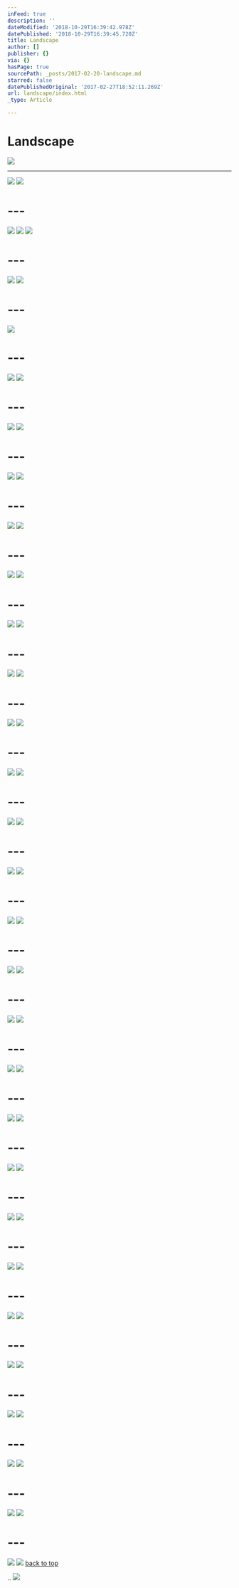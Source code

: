 ```yaml
---
inFeed: true
description: ''
dateModified: '2018-10-29T16:39:42.978Z'
datePublished: '2018-10-29T16:39:45.720Z'
title: Landscape
author: []
publisher: {}
via: {}
hasPage: true
sourcePath: _posts/2017-02-20-landscape.md
starred: false
datePublishedOriginal: '2017-02-27T18:52:11.269Z'
url: landscape/index.html
_type: Article

---
```

# Landscape
![](https://the-grid-user-content.s3-us-west-2.amazonaws.com/24577f7d-219d-4e62-8f10-fc234b39e432.jpg)

---

![](https://the-grid-user-content.s3-us-west-2.amazonaws.com/1e06bedf-c662-4986-82e0-3ef263a27162.jpg)
![](https://the-grid-user-content.s3-us-west-2.amazonaws.com/b192016a-246a-4ac0-a824-926ae0bd6fe6.jpg)

# ---
![](https://the-grid-user-content.s3-us-west-2.amazonaws.com/178bf8c0-ad42-421c-8f38-28dcacf49311.jpg)
![](https://the-grid-user-content.s3-us-west-2.amazonaws.com/c7adab2b-c485-4613-a80c-01e4954292e9.jpg)
![](https://the-grid-user-content.s3-us-west-2.amazonaws.com/3e1f3871-5d99-484d-92f5-65fe083db66e.jpg)

# ---
![](https://the-grid-user-content.s3-us-west-2.amazonaws.com/3ef3ef0c-1689-407d-bd99-f8178086a15d.jpg)
![](https://the-grid-user-content.s3-us-west-2.amazonaws.com/537fbfaa-16ba-4836-b84d-66e7cd34eda9.jpg)

# ---
![](https://the-grid-user-content.s3-us-west-2.amazonaws.com/b24996dd-fd1a-43c0-b6aa-a0efacabde2e.jpg)

# ---
![](https://the-grid-user-content.s3-us-west-2.amazonaws.com/0a63c0ed-e1f1-4592-a24c-7db0758a34ea.jpg)
![](https://the-grid-user-content.s3-us-west-2.amazonaws.com/22171817-5e20-4cc8-9801-8253f409ce62.jpg)

# ---
![](https://the-grid-user-content.s3-us-west-2.amazonaws.com/4cc6b67b-01bd-41e1-a4c9-ffb0b24f8655.jpg)
![](https://the-grid-user-content.s3-us-west-2.amazonaws.com/4884a3fa-a9f4-4dba-a977-ddd85816e87d.jpg)

# ---
![](https://the-grid-user-content.s3-us-west-2.amazonaws.com/e4e5ad4e-0b91-4c31-891e-8d95351afd9e.jpg)
![](https://the-grid-user-content.s3-us-west-2.amazonaws.com/053dac27-04fd-4381-b2f8-2274ba223578.jpg)

# ---
![](https://the-grid-user-content.s3-us-west-2.amazonaws.com/4d0afef8-975b-4cde-b278-60a908287130.jpg)
![](https://the-grid-user-content.s3-us-west-2.amazonaws.com/d199d88a-8bbe-415f-bf9c-4e0d80e9cdc2.jpg)

# ---
![](https://the-grid-user-content.s3-us-west-2.amazonaws.com/126c245e-251d-416e-b513-773ebae6e70e.jpg)
![](https://the-grid-user-content.s3-us-west-2.amazonaws.com/bd3df457-3740-4ec7-9c58-10357684900f.jpg)

# ---
![](https://the-grid-user-content.s3-us-west-2.amazonaws.com/fc2501aa-7786-4ed7-bc4c-e02c44f3377a.jpg)
![](https://the-grid-user-content.s3-us-west-2.amazonaws.com/c0b57111-ed30-4583-a411-1dc691fb13b7.jpg)

# ---
![](https://the-grid-user-content.s3-us-west-2.amazonaws.com/e775fd61-5eb9-4a40-ae3f-a9f1db531531.jpg)
![](https://the-grid-user-content.s3-us-west-2.amazonaws.com/5cbbb46c-2f79-4181-91b1-babc5584952e.jpg)

# ---
![](https://the-grid-user-content.s3-us-west-2.amazonaws.com/3dbc79da-1bb7-4091-9179-f3598be89b0f.jpg)
![](https://the-grid-user-content.s3-us-west-2.amazonaws.com/c1050092-b189-424a-8cfa-8368514fcbd5.jpg)

# ---
![](https://the-grid-user-content.s3-us-west-2.amazonaws.com/1abef167-90d5-4f63-ab89-5ef05985fb62.jpg)
![](https://s3-us-west-2.amazonaws.com/the-grid-img/p/967b331da49a522986e36d465f7ae911c2bc3c45.jpg)

# ---
![](https://the-grid-user-content.s3-us-west-2.amazonaws.com/5cc8ec54-6733-4e2a-835d-ccde5ddcaffa.jpg)
![](https://the-grid-user-content.s3-us-west-2.amazonaws.com/74d70e45-a303-4c6b-a440-6d87bb1caf9b.jpg)

# ---
![](https://the-grid-user-content.s3-us-west-2.amazonaws.com/f3ba0af5-e03b-4dee-95f1-d8a1afc5d5cd.jpg)
![](https://the-grid-user-content.s3-us-west-2.amazonaws.com/b224cce3-ce95-466e-a423-167f6608c2b5.jpg)

# ---
![](https://the-grid-user-content.s3-us-west-2.amazonaws.com/4b645e9e-7a04-455b-b617-a8c0933f04b0.jpg)
![](https://the-grid-user-content.s3-us-west-2.amazonaws.com/07cbed4a-546e-48a2-8a0c-35921f89dd80.jpg)

# ---
![](https://the-grid-user-content.s3-us-west-2.amazonaws.com/629b2062-fea6-491c-9361-991cfb6cfc4a.jpg)
![](https://the-grid-user-content.s3-us-west-2.amazonaws.com/585851b6-7722-4367-be2d-ba1e9608cad7.jpg)

# ---
![](https://the-grid-user-content.s3-us-west-2.amazonaws.com/525e899a-166e-47a4-b872-a26f7936e907.jpg)
![](https://the-grid-user-content.s3-us-west-2.amazonaws.com/86fc83a5-51f7-4be7-be65-2209f7be308a.jpg)

# ---
![](https://the-grid-user-content.s3-us-west-2.amazonaws.com/9b0169e2-0e33-49d9-997b-9d06f0fd11ab.jpg)
![](https://the-grid-user-content.s3-us-west-2.amazonaws.com/501e3f8f-a6c7-4482-a5d7-c4d43f05afdb.jpg)

# ---
![](https://the-grid-user-content.s3-us-west-2.amazonaws.com/893a6de5-d2f1-47c0-a6d9-49b459129f67.jpg)
![](https://the-grid-user-content.s3-us-west-2.amazonaws.com/0041ac1d-2d68-47b0-b2a9-4c7f99295e2d.jpg)

# ---
![](https://the-grid-user-content.s3-us-west-2.amazonaws.com/1fe42609-2af3-4b01-9283-162a85e22e3c.jpg)
![](https://the-grid-user-content.s3-us-west-2.amazonaws.com/5f56141b-35f2-48e7-bb97-b14e54e12fe9.jpg)

# ---
![](https://the-grid-user-content.s3-us-west-2.amazonaws.com/77afa30c-8f79-4f7e-ae0d-9654f188b38b.jpg)
![](https://the-grid-user-content.s3-us-west-2.amazonaws.com/068bc868-4583-4bba-a407-1fba88dd1deb.jpg)

# ---
![](https://the-grid-user-content.s3-us-west-2.amazonaws.com/11c39064-4ed6-47f1-b725-43cbc1043ea1.jpg)
![](https://the-grid-user-content.s3-us-west-2.amazonaws.com/568ade27-5009-4228-84c3-967855a747eb.jpg)

# ---
![](https://the-grid-user-content.s3-us-west-2.amazonaws.com/bae55d8e-1464-4d5e-855f-b53c307c6165.jpg)
![](https://the-grid-user-content.s3-us-west-2.amazonaws.com/79316a1a-3390-45de-bd35-a1cbc57ab334.jpg)

# ---
![](https://the-grid-user-content.s3-us-west-2.amazonaws.com/f1ce5a8c-87ac-46fa-8593-221ecd557e1d.jpg)
![](https://the-grid-user-content.s3-us-west-2.amazonaws.com/98064240-dbcc-4a7c-ad3b-ddf3c241751d.jpg)

# ---
![](https://the-grid-user-content.s3-us-west-2.amazonaws.com/f78fc6f0-64cb-4149-aee3-018427332e3c.jpg)
![](https://the-grid-user-content.s3-us-west-2.amazonaws.com/fcb136d5-87cd-4c9f-b60e-a08944d8a543.jpg)

# ---
![](https://the-grid-user-content.s3-us-west-2.amazonaws.com/83ae1bdd-5388-499b-aae5-dd0989b0879c.jpg)
![](https://the-grid-user-content.s3-us-west-2.amazonaws.com/ebe92131-d0f0-497c-8b09-449e947b0f13.jpg)

# ---
![](https://the-grid-user-content.s3-us-west-2.amazonaws.com/ea10d9e2-d956-4162-9370-72fb6beda474.jpg)
![](https://the-grid-user-content.s3-us-west-2.amazonaws.com/cbeb7e05-d710-484b-b8f6-fcdbc16723fb.jpg)

# ---
![](https://the-grid-user-content.s3-us-west-2.amazonaws.com/3020fa8c-6dbc-4f5d-805c-a94a94e35f56.jpg)
![](https://the-grid-user-content.s3-us-west-2.amazonaws.com/f588eabf-2fdf-4de0-94b0-93d6239ea8ac.jpg)
[back to top][0]

..
![](https://the-grid-user-content.s3-us-west-2.amazonaws.com/40b18353-8c56-47be-b7e4-c684c3f9be39.jpg)

[0]: https://thegrid.ai/ourfriends/landscape/